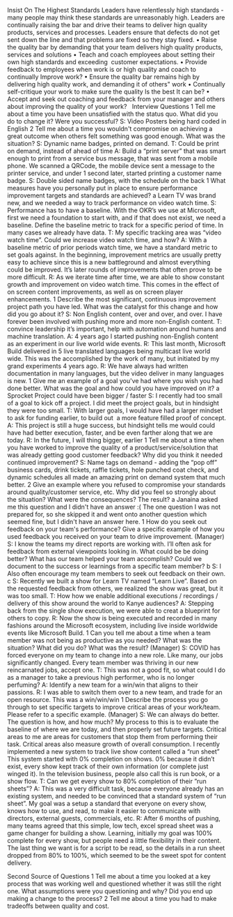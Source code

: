 Insist On The Highest Standards
Leaders have relentlessly high standards - many people may think these standards are unreasonably high. Leaders are continually raising the bar and drive their teams to deliver hign quality products, services and processes. Leaders ensure that defects do not get sent down the line and that problems are fixed so they stay fixed.
•	Raise the quality bar by demanding that your team delivers high quality products, services and solutions
•	Teach and coach employees about setting their own high standards and exceeding  customer expectations.
•	Provide feedback to employees when work is or high quality and coach to continually Improve work?
•	Ensure the quality bar remains high by delivering high quality work, and demanding it of others" work
•	Continually self-critique your work to make sure the quality Is the best It can be?
•	Accept and seek out coaching and feedback from your manager and others about improving the quality of your work?
 
Interview Questions
1	Tell me about a time you have been unsatisfied with the status quo. What did you do to change it? Were you successful?
S: Video Posters being hard coded in English
2	Tell me about a time you wouldn't compromise on achieving a great outcome when others felt something was good enough. What was the situation?
S: Dynamic name badges, printed on demand.
T: Could be print on demand, instead of ahead of time
A: Build a “print server” that was smart enough to print from a service bus message, that was sent from a mobile phone. We scanned a QRCode, the mobile device sent a message to the printer service, and under 1 second later, started printing a customer name badge.
S: Double sided name badges, with the schedule on the back
1	What measures have you personally put in place to ensure performance improvement targets and standards are achieved?
a	Learn TV was brand new, and we needed a way to track performance on video watch time.
S: Performance has to have a baseline. With the OKR’s we use at Microsoft, first we need a foundation to start with, and if that does not exist, we need a baseline. Define the baseline metric to track for a specific period of time. In many cases we already have data.
T: My specific tracking area was “video watch time”. Could we increase video watch time, and how?
A: With a baseline metric of prior periods watch time, we have a standard metric to set goals against. In the beginning, improvement metrics are usually pretty easy to achieve since this is a new battleground and almost everything could be improved. It’s later rounds of improvements that often prove to be more difficult.
R: As we iterate time after time, we are able to show constant growth and improvement on video watch time. This comes in the effect of on screen content improvements, as well as on screen player enhancements.
1	Describe the most significant, continuous improvement project path you have led. What was the catalyst for this change and how did you go about it?
S: Non English content, over and over, and over. I have forever been involved with pushing more and more non-English content.
T: convince leadership it’s important, help with automation around humans and machine translation.
A: 4 years ago I started pushing non-English content as an experiment in our live world wide events.
R: This last month, Microsoft Build delivered in 5 live translated languages being multicast live world wide. This was the accomplished by the work of many, but initiated by my grand experiments 4 years ago.
R: We have always had written documentation in many languages, but the video deliver in many languages is new.
1	Give me an example of a goal you've had where you wish you had done better. What was the goal and how could you have improved on it?
a	Sprocket Project could have been bigger / faster
S: I recently had too small of a goal to kick off a project. I did meet the project goals, but in hindsight they were too small.
T: With larger goals, I would have had a larger mindset to ask for funding earlier, to build out  a more feature filled proof of concept.
A: This project is still a huge success, but hindsight tells me would could have had better execution, faster, and be even farther along that we are today.
R: In the future, I will thing bigger, earlier
1	Tell me about a time when you have worked to improve the quality of a product/service/solution that was already getting good customer feedback? Why did you think it needed continued improvement?
S: Name tags on demand - adding the “pop off” business cards, drink tickets, raffle tickets, hole punched coat check, and dynamic schedules all made an amazing print on demand system that much better.
2	Give an example where you refused to compromise your standards around quality/customer service, etc. Why did you feel so strongly about the situation? What were the consequences? The result?
a	Janaina asked me this question and I didn't have an answer :(
The one question I was not prepared for, so she skipped it and went onto another question which seemed fine, but I didn't have an answer here.
1	How do you seek out feedback on your team's performance? Give a specific example of how you used feedback you received on your team to drive improvement. (Manager)
S: I know the teams my direct reports are working with. I’ll often ask for feedback from external viewpoints looking in. What could be be doing better? What has our team helped your team accomplish? Could we document to the success or learnings from a specific team member?
b	S: I Also often encourage my team members to seek out feedback on their own.
c	S: Recently we built a show for Learn TV named “Learn Live”. Based on the requested feedback from others, we realized the show was great, but it was too small.
T: How how we enable additional executions / recordings / delivery of this show around the world to Kanye audiences?
A: Stepping back from the single show execution, we were able to creat a blueprint for others to copy.
R: Now the show is being executed and recorded in many fashions around the Microsoft ecosystem, including live inside worldwide events like Microsoft Build.
1	Can you tell me about a time when a team member was not being as productive as you needed? What was the situation? What did you do? What was the result? (Manager)
S: COVID has forced everyone on my team to change into a new role. Like many, our jobs significantly changed. Every team member was thriving in our new reincarnated jobs, accept one.
T: This was not a good fit, so what could I do as a manager to take a previous high performer, who is no longer perfuming?
A: Identify a new team for a win/win that aligns to their passions.
R: I was able to switch them over to a new team, and trade for an open resource. This was a win/win/win
1	Describe the process you go through to set specific targets to improve critical areas of your work/team. Please refer to a specific example. (Manager)
S: We can always do better. The question is how, and how much? My process to this is to evaluate the baseline of where we are today, and then properly set future targets. Critical areas to me are areas for customers that stop them from performing their task. Critical areas also measure growth of overall consumption.
I recently implemented a new system to track live show content called a “run sheet” This system started with 0% completion on shows. 0% because it didn’t exist, every show kept track of their own information (or complete just winged it). In the television business, people also call this is run book, or a show flow.
T: Can we get every show to 80% completion of their ”run sheets”?
A: This was a very difficult task, because everyone already has an existing system, and needed to be convinced that a standard system of “run sheet”. My goal was a setup a standard that everyone on every show, knows how to use, and read, to make it easier to communicate with directors, external guests, commercials, etc.
R: After 6 months of pushing, many teams agreed that this simple, low tech, excel spread sheet was a game changer for building a show.
Learning, initially my goal was 100% complete for every show, but people need a little flexibility in their content. The last thing we want is for a script to be read, so the details in a run sheet dropped from 80% to 100%, which seemed to be the sweet spot for content delivery.

Second Source of Questions
1	Tell me about a time you looked at a key process that was working well and questioned whether it was still the right one. What assumptions were you questioning and why? Did you end up making a change to the process?
2	Tell me about a time you had to make tradeoffs between quality and cost.
